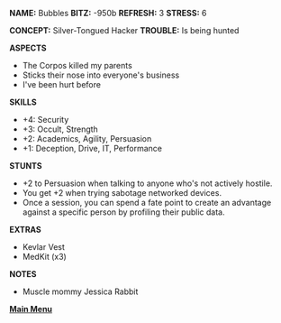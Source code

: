 **NAME:** Bubbles
**BITZ:** -950b
**REFRESH:** 3
**STRESS:** 6

**CONCEPT:** Silver-Tongued Hacker
**TROUBLE:** Is being hunted

**ASPECTS** 
- The Corpos killed my parents
- Sticks their nose into everyone's business
- I've been hurt before

**SKILLS**
- +4: Security
- +3: Occult, Strength
- +2: Academics, Agility, Persuasion
- +1: Deception, Drive, IT, Performance

**STUNTS**
- +2 to Persuasion when talking to anyone who's not actively hostile.
- You get +2 when trying sabotage networked devices.
- Once a session, you can spend a fate point to create an advantage against a specific person by profiling their public data.

**EXTRAS**
- Kevlar Vest
- MedKit (x3)

**NOTES**
- Muscle mommy Jessica Rabbit

 **[Main Menu](../README.md)**